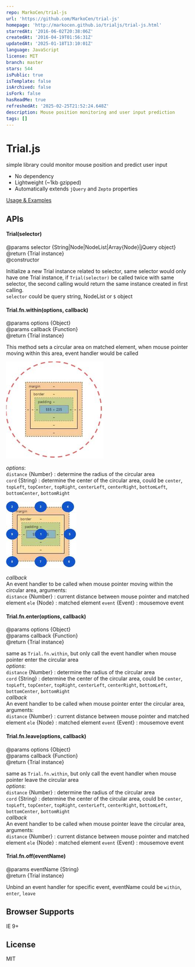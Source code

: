```yaml
---
repo: MarkoCen/trial-js
url: 'https://github.com/MarkoCen/trial-js'
homepage: 'http://markocen.github.io/trialjs/trial-js.html'
starredAt: '2016-06-02T20:38:06Z'
createdAt: '2016-04-19T01:56:31Z'
updatedAt: '2025-01-18T13:10:01Z'
language: JavaScript
license: MIT
branch: master
stars: 544
isPublic: true
isTemplate: false
isArchived: false
isFork: false
hasReadMe: true
refreshedAt: '2025-02-25T21:52:24.648Z'
description: Mouse position monitoring and user input prediction
tags: []
---
```


# Trial.js
simple library could monitor mouse position and predict user input

  * No dependency
  * Lightweight (~1kb gzipped)
  * Automatically extends `jQuery` and `Zepto` properties

[Usage & Examples](http://markocen.github.io/trialjs/trial-js.html)  

## APIs

#### Trial(selector)
@params selector {String|Node|NodeList|Array{Node}|jQuery object}  
@return {Trial instance}  
@constructor  

Initialize a new Trial instance related to selector, same selector would only have one Trial instance, if `Trial(selector)` be called twice with same selector,  the second calling would return the same instance created in first calling.  
`selector` could be query string, NodeList or `$` object  
  
  
#### Trial.fn.within(options, callback)
@params options {Object}  
@params callback {Function}  
@return {Trial instance}  

This method sets a circular area on matched element, when mouse pointer moving within this area, event handler would be called  
  
![Distance options](https://raw.githubusercontent.com/MarkoCen/markocen.github.io/master/trialjs/img/distance.jpg)  
  
*options*:  
  `distance` {Number} : determine the radius of the circular area  
  `cord` {String} : determine the center of the circular area, could be `center`, `topLeft`, `topCenter`, `topRight`, `centerLeft`, `centerRight`, `bottomLeft`, `bottomCenter`, `bottomRight`  
  
![Coordinate options](https://raw.githubusercontent.com/MarkoCen/markocen.github.io/master/trialjs/img/cord.jpg)  

*callback*  
An event handler to be called when mouse pointer moving within the circular area, arguments:  
`distance` {Number} : current distance between mouse pointer and matched element
`ele` {Node} : matched element
`event` {Event} : mousemove event  
  
  
#### Trial.fn.enter(options, callback)
@params options {Object}  
@params callback {Function}  
@return {Trial instance}  

same as `Trial.fn.within`, but only call the event handler when mouse pointer enter the circular area  
*options*:  
  `distance` {Number} : determine the radius of the circular area  
  `cord` {String} : determine the center of the circular area, could be `center`, `topLeft`, `topCenter`, `topRight`, `centerLeft`, `centerRight`, `bottomLeft`, `bottomCenter`, `bottomRight`  
*callback*  
An event handler to be called when mouse pointer enter the circular area, arguments:  
`distance` {Number} : current distance between mouse pointer and matched element
`ele` {Node} : matched element
`event` {Event} : mousemove event  
  
  
#### Trial.fn.leave(options, callback)
@params options {Object}  
@params callback {Function}  
@return {Trial instance}  

same as `Trial.fn.within`, but only call the event handler when mouse pointer leave the circular area  
*options*:  
  `distance` {Number} : determine the radius of the circular area  
  `cord` {String} : determine the center of the circular area, could be `center`, `topLeft`, `topCenter`, `topRight`, `centerLeft`, `centerRight`, `bottomLeft`, `bottomCenter`, `bottomRight`  
*callback*  
An event handler to be called when mouse pointer leave the circular area, arguments:  
`distance` {Number} : current distance between mouse pointer and matched element
`ele` {Node} : matched element
`event` {Event} : mousemove event 

#### Trial.fn.off(eventName)
@params eventName {String}  
@return {Trial instance}  

Unbind an event handler for specific event, eventName could be `within`, `enter`, `leave`

## Browser Supports
IE 9+


## License
MIT
